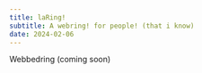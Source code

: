 ```yaml
---
title: laRing!
subtitle: A webring! for people! (that i know)
date: 2024-02-06
---
```


Webbedring (coming soon)
